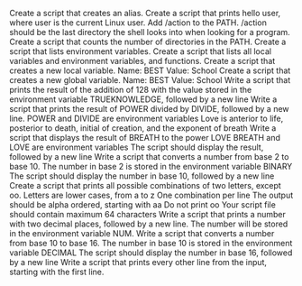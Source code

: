 Create a script that creates an alias.
Create a script that prints hello user, where user is the current Linux user.
Add /action to the PATH. /action should be the last directory the shell looks into when looking for a program.
Create a script that counts the number of directories in the PATH.
Create a script that lists environment variables.
Create a script that lists all local variables and environment variables, and functions.
Create a script that creates a new local variable.
Name: BEST
Value: School
Create a script that creates a new global variable.
Name: BEST
Value: School
Write a script that prints the result of the addition of 128 with the value stored in the environment variable TRUEKNOWLEDGE, followed by a new line
Write a script that prints the result of POWER divided by DIVIDE, followed by a new line.
POWER and DIVIDE are environment variables
Love is anterior to life, posterior to death, initial of creation, and the exponent of breath
Write a script that displays the result of BREATH to the power LOVE
BREATH and LOVE are environment variables
The script should display the result, followed by a new line
Write a script that converts a number from base 2 to base 10.
The number in base 2 is stored in the environment variable BINARY
The script should display the number in base 10, followed by a new line
Create a script that prints all possible combinations of two letters, except oo.
Letters are lower cases, from a to z
One combination per line
The output should be alpha ordered, starting with aa
Do not print oo
Your script file should contain maximum 64 characters
Write a script that prints a number with two decimal places, followed by a new line.
The number will be stored in the environment variable NUM.
Write a script that converts a number from base 10 to base 16.
The number in base 10 is stored in the environment variable DECIMAL
The script should display the number in base 16, followed by a new line
Write a script that prints every other line from the input, starting with the first line.
